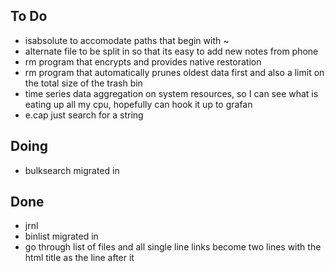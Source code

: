 ## To Do

- isabsolute to accomodate paths that begin with ~
- alternate file to be split in so that its easy to add new notes from phone
- rm program that encrypts and provides native restoration
- rm program that automatically prunes oldest data first and also a limit on the total size of the trash bin
- time series data aggregation on system resources, so I can see what is eating up all my cpu, hopefully can hook it up to grafan
- e.cap just search for a string

## Doing

- bulksearch migrated in

## Done

- jrnl
- binlist migrated in
- go through list of files and all single line links become two lines with the html title as the line after it
